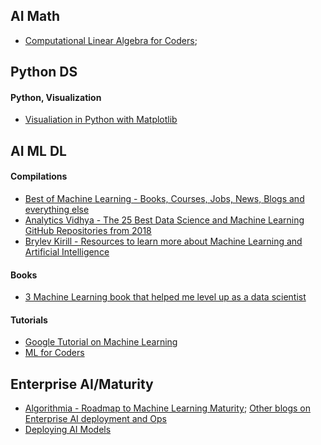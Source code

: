## AI Math
- [Computational Linear Algebra for Coders](https://github.com/fastai/numerical-linear-algebra);


## Python DS
#### Python, Visualization
- [Visualiation in Python with Matplotlib](https://resources.oreilly.com/live-training/visualization-in-python-with-matplotlib)


## AI ML DL
#### Compilations
- [Best of Machine Learning - Books, Courses, Jobs, News, Blogs and everything else](https://bestofml.com/)
- [Analytics Vidhya - The 25 Best Data Science and Machine Learning GitHub Repositories from 2018](https://www.analyticsvidhya.com/blog/2018/12/best-data-science-machine-learning-projects-github/)
- [Brylev Kirill - Resources to learn more about Machine Learning and Artificial Intelligence](https://github.com/brylevkirill/notes)

#### Books
- [3 Machine Learning book that helped me level up as a data scientist](http://www.datastuff.tech/data-science/3-machine-learning-books-that-helped-me-level-up-as-a-data-scientist/)

#### Tutorials
- [Google Tutorial on Machine Learning](https://www.datasciencecentral.com/profiles/blogs/google-tutorial-on-machine-learning)
- [ML for Coders](http://course18.fast.ai/ml)


## Enterprise AI/Maturity
- [Algorithmia - Roadmap to Machine Learning Maturity](https://blog.algorithmia.com/navigating-the-machine-learning-roadmap/); [Other blogs on Enterprise AI deployment and Ops](https://blog.algorithmia.com/)
- [Deploying AI Models](https://www.kdnuggets.com/2019/05/deploy-machine-learning-models-guide.html)
